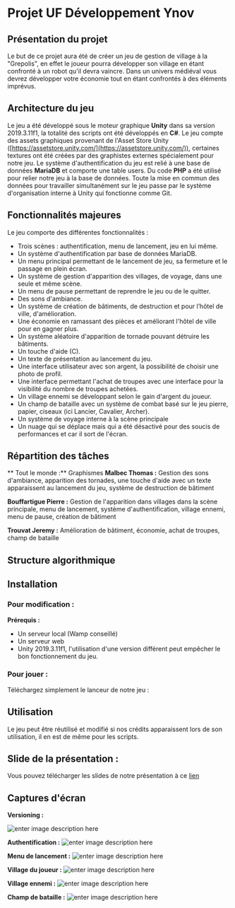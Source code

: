 # Projet UF Développement Ynov
## Présentation du projet
Le but de ce projet aura été de créer un jeu de gestion de village à la "Grepolis", en effet le joueur pourra développer son village en étant confronté à un robot qu'il devra vaincre. Dans un univers médiéval vous devrez développer votre économie tout en étant confrontés à des éléments imprévus. 

## Architecture du jeu
Le jeu a été développé sous le moteur graphique **Unity** dans sa version 2019.3.11f1, la totalité des scripts ont été développés en **C#**. Le jeu compte des assets graphiques provenant de l'Asset Store Unity ([https://assetstore.unity.com/](https://assetstore.unity.com/)),
certaines textures ont été créées par des graphistes externes spécialement pour notre jeu. Le système d'authentification du jeu est relié à une base de données **MariaDB** et comporte une table users. Du code **PHP** a été utilisé pour relier notre jeu à la base de données. Toute la mise en commun des données pour travailler simultanément sur le jeu passe par le système d'organisation interne à Unity qui fonctionne comme Git.  

## Fonctionnalités majeures

Le jeu comporte des différentes fonctionnalités : 
* Trois scènes : authentification, menu de lancement, jeu en lui même.
* Un système d'authentification par base de données MariaDB.
* Un menu principal permettant de le lancement de jeu, sa fermeture et le passage en plein écran.
* Un système de gestion d'apparition des villages, de voyage, dans une seule et même scène.
* Un menu de pause permettant de reprendre le jeu ou de le quitter.
* Des sons d'ambiance.
* Un système de création de bâtiments, de destruction et pour l’hôtel de ville, d'amélioration.
* Une économie en ramassant des pièces et améliorant l'hôtel de ville pour en gagner plus.
* Un système aléatoire d'apparition de tornade pouvant détruire les bâtiments.
* Un touche d'aide (C).
* Un texte de présentation au lancement du jeu.
* Une interface utilisateur avec son argent, la possibilité de choisir une photo de profil.
* Une interface permettant l'achat de troupes avec une interface pour la visibilité du nombre de troupes achetées.
* Un village ennemi se développant selon le gain d'argent du joueur.
* Un champ de bataille avec un système de combat basé sur le jeu pierre, papier, ciseaux (ici Lancier, Cavalier, Archer).
* Un système de voyage interne à la scène principale
* Un nuage qui se déplace mais qui a été désactivé pour des soucis de performances et car il sort de l'écran. 

## Répartition des tâches
** Tout le monde :** Graphismes
**Malbec Thomas :** Gestion des sons d'ambiance, apparition des tornades, une touche d'aide avec un texte apparaissent au lancement du jeu, système de destruction de bâtiment

**Bouffartigue Pierre :** Gestion de l'apparition dans villages dans la scène principale, menu de lancement, système d'authentification, village ennemi, menu de pause, création de bâtiment

**Trouvat Jeremy :** Amélioration de bâtiment, économie, achat de troupes, champ de bataille

## Structure algorithmique

## Installation

### Pour modification :
**Prérequis :**
- Un serveur local (Wamp conseillé)
- Un serveur web
- Unity 2019.3.11f1, l'utilisation d'une version différent peut empêcher le bon fonctionnement du jeu.

### Pour jouer :
Téléchargez simplement le lanceur de notre jeu : 

##  Utilisation
Le jeu peut être réutilisé et modifié si nos crédits apparaissent lors de son utilisation, il en est de même pour les scripts.

## Slide de la présentation :
Vous pouvez télécharger les slides de notre présentation à ce [lien](https://cdn.discordapp.com/attachments/698581960179843262/715885602846933033/Projet_Dev.pdf)

## Captures d'écran
**Versioning :**

![enter image description here](https://cdn.discordapp.com/attachments/698581960179843262/715890918368215050/Collaboration.PNG)

**Authentification :**
![enter image description here](https://cdn.discordapp.com/attachments/698581960179843262/715882341045764196/Login.PNG)

**Menu de lancement :**
![enter image description here](https://cdn.discordapp.com/attachments/698581960179843262/715882342127894588/LaunchMenu.PNG)

**Village du joueur :**
![enter image description here](https://cdn.discordapp.com/attachments/698581960179843262/715882343226802216/VillagePrincipal.PNG)

**Village ennemi :**
![enter image description here](https://cdn.discordapp.com/attachments/698581960179843262/715882345667887144/Enemy.PNG)

**Champ de bataille :**
![enter image description here](https://cdn.discordapp.com/attachments/698581960179843262/715882345818882118/Bataille.PNG)